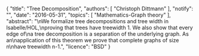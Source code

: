 {
    "title": "Tree Decomposition",
    "authors": [
        "Christoph Dittmann"
    ],
    "notify": "",
    "date": "2016-05-31",
    "topics": [
        "Mathematics-Graph theory"
    ],
    "abstract": "\nWe formalize tree decompositions and tree width in Isabelle/HOL,\nproving that trees have treewidth 1.  We also show that every edge of\na tree decomposition is a separation of the underlying graph. As an\napplication of this theorem we prove that complete graphs of size n\nhave treewidth n-1.",
    "licence": "BSD"
}